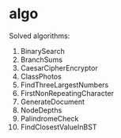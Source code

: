 # algo
Solved algorithms:

1. BinarySearch
2. BranchSums
3. CaesarCipherEncryptor
4. ClassPhotos
5. FindThreeLargestNumbers
6. FirstNonRepeatingCharacter
7. GenerateDocument
8. NodeDepths
9. PalindromeCheck
10. FindClosestValueInBST
